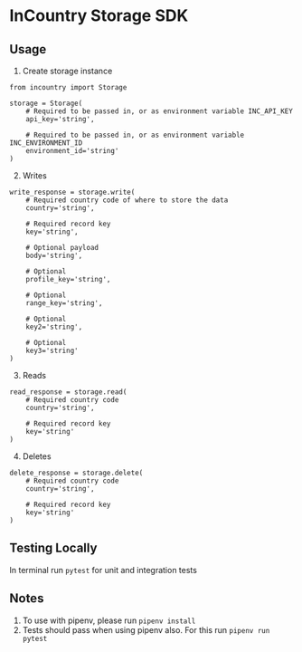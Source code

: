 InCountry Storage SDK
============

Usage
-----

1. Create storage instance
```
from incountry import Storage

storage = Storage(
    # Required to be passed in, or as environment variable INC_API_KEY
    api_key='string',

    # Required to be passed in, or as environment variable INC_ENVIRONMENT_ID
    environment_id='string'
)
```
2. Writes
```
write_response = storage.write(
    # Required country code of where to store the data
    country='string',

    # Required record key
    key='string',

    # Optional payload
    body='string',

    # Optional
    profile_key='string',

    # Optional
    range_key='string',

    # Optional
    key2='string',

    # Optional
    key3='string'
)
```
3. Reads
```
read_response = storage.read(
    # Required country code
    country='string',

    # Required record key
    key='string'
)
```
4. Deletes
```
delete_response = storage.delete(
    # Required country code
    country='string',

    # Required record key
    key='string'
)
```
Testing Locally
---------------

In terminal run `pytest` for unit and integration tests

Notes
-----
1. To use with pipenv, please run `pipenv install`
2. Tests should pass when using pipenv also. For this run `pipenv run pytest`